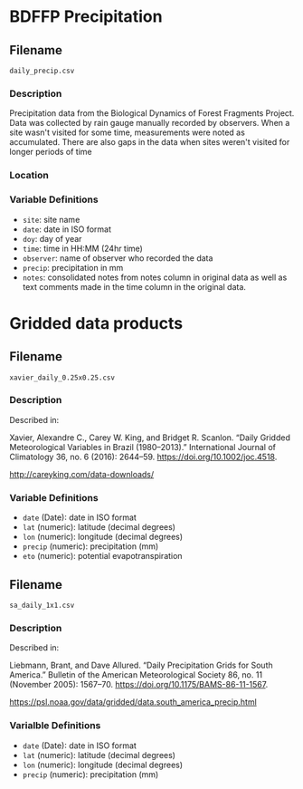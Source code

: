 # BDFFP Precipitation

## Filename

`daily_precip.csv`

### Description

Precipitation data from the Biological Dynamics of Forest Fragments Project.  Data was collected by rain gauge manually recorded by observers.  When a site wasn't visited for some time, measurements were noted as accumulated.  There are also gaps in the data when sites weren't visited for longer periods of time

### Location

### Variable Definitions

- `site`: site name
- `date`: date in ISO format
- `doy`: day of year
- `time`: time in HH:MM (24hr time)
- `observer`: name of observer who recorded the data
- `precip`: precipitation in mm
- `notes`: consolidated notes from notes column in original data as well as text comments made in the time column in the original data.


# Gridded data products

## Filename

`xavier_daily_0.25x0.25.csv`

### Description

Described in:

Xavier, Alexandre C., Carey W. King, and Bridget R. Scanlon. “Daily Gridded Meteorological Variables in Brazil (1980–2013).” International Journal of Climatology 36, no. 6 (2016): 2644–59. https://doi.org/10.1002/joc.4518.

http://careyking.com/data-downloads/

### Variable Definitions

- `date` (Date): date in ISO format
- `lat` (numeric): latitude (decimal degrees)
- `lon` (numeric): longitude (decimal degrees)
- `precip` (numeric): precipitation (mm)
- `eto` (numeric): potential evapotranspiration

## Filename

`sa_daily_1x1.csv`

### Description

Described in:

Liebmann, Brant, and Dave Allured. “Daily Precipitation Grids for South America.” Bulletin of the American Meteorological Society 86, no. 11 (November 2005): 1567–70. https://doi.org/10.1175/BAMS-86-11-1567.

https://psl.noaa.gov/data/gridded/data.south_america_precip.html

### Varialble Definitions

- `date` (Date): date in ISO format
- `lat` (numeric): latitude (decimal degrees)
- `lon` (numeric): longitude (decimal degrees)
- `precip` (numeric): precipitation (mm)

